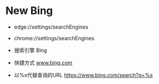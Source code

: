 # New Bing
-   edge://settings/searchEngines
-   chrome://settings/searchEngines

-   搜索引擎 Bing
-   快捷方式 www.bing.com
-   以%s代替查询的URL https://www.bing.com/search?q=%s
